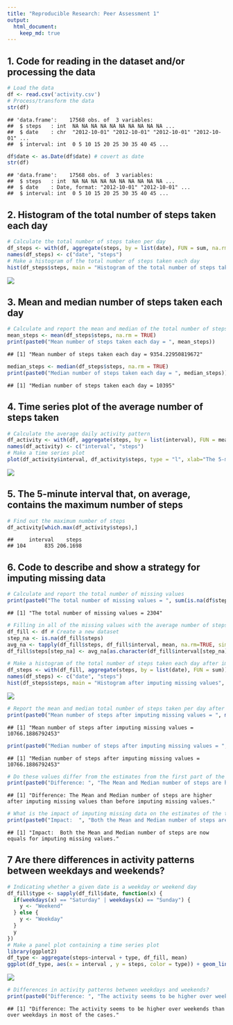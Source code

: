 ```yaml
---
title: "Reproducible Research: Peer Assessment 1"
output: 
  html_document:
    keep_md: true
---
```


## 1. Code for reading in the dataset and/or processing the data


```r
# Load the data
df <- read.csv('activity.csv')
# Process/transform the data
str(df)
```

```
## 'data.frame':	17568 obs. of  3 variables:
##  $ steps   : int  NA NA NA NA NA NA NA NA NA NA ...
##  $ date    : chr  "2012-10-01" "2012-10-01" "2012-10-01" "2012-10-01" ...
##  $ interval: int  0 5 10 15 20 25 30 35 40 45 ...
```

```r
df$date <- as.Date(df$date) # covert as date
str(df)
```

```
## 'data.frame':	17568 obs. of  3 variables:
##  $ steps   : int  NA NA NA NA NA NA NA NA NA NA ...
##  $ date    : Date, format: "2012-10-01" "2012-10-01" ...
##  $ interval: int  0 5 10 15 20 25 30 35 40 45 ...
```


## 2. Histogram of the total number of steps taken each day


```r
# Calculate the total number of steps taken per day
df_steps <- with(df, aggregate(steps, by = list(date), FUN = sum, na.rm = TRUE))
names(df_steps) <- c("date", "steps")
# Make a histogram of the total number of steps taken each day
hist(df_steps$steps, main = "Histogram of the total number of steps taken each day", xlab = "Total number of steps taken each day", ylab = "Frequency")
```

![](PA1_template_files/figure-html/unnamed-chunk-2-1.png)<!-- -->


## 3. Mean and median number of steps taken each day


```r
# Calculate and report the mean and median of the total number of steps taken per day
mean_steps <- mean(df_steps$steps, na.rm = TRUE)
print(paste0("Mean number of steps taken each day = ", mean_steps))
```

```
## [1] "Mean number of steps taken each day = 9354.22950819672"
```

```r
median_steps <- median(df_steps$steps, na.rm = TRUE)
print(paste0("Median number of steps taken each day = ", median_steps))
```

```
## [1] "Median number of steps taken each day = 10395"
```

## 4. Time series plot of the average number of steps taken


```r
# Calculate the average daily activity pattern
df_activity <- with(df, aggregate(steps, by = list(interval), FUN = mean, na.rm = TRUE))
names(df_activity) <- c("interval", "steps")
# Make a time series plot
plot(df_activity$interval, df_activity$steps, type = "l", xlab="The 5-minute interval", ylab="The average number of steps", main="Time series plot of the average number of steps taken")
```

![](PA1_template_files/figure-html/unnamed-chunk-4-1.png)<!-- -->


## 5. The 5-minute interval that, on average, contains the maximum number of steps


```r
# Find out the maximum number of steps
df_activity[which.max(df_activity$steps),]
```

```
##     interval    steps
## 104      835 206.1698
```


## 6. Code to describe and show a strategy for imputing missing data

```r
# Calculate and report the total number of missing values
print(paste0("The total number of missing values = ", sum(is.na(df$steps))))
```

```
## [1] "The total number of missing values = 2304"
```

```r
# Filling in all of the missing values with the average number of steps in the same 5-min interval
df_fill <- df # Create a new dataset
step_na <- is.na(df_fill$steps)
avg_na <- tapply(df_fill$steps, df_fill$interval, mean, na.rm=TRUE, simplify=TRUE)
df_fill$steps[step_na] <- avg_na[as.character(df_fill$interval[step_na])]
```

```r
# Make a histogram of the total number of steps taken each day after imputing missing values
df_steps <- with(df_fill, aggregate(steps, by = list(date), FUN = sum))
names(df_steps) <- c("date", "steps")
hist(df_steps$steps, main = "Histogram after imputing missing values", xlab = "Total number of steps taken each day", ylab = "Frequency")
```

![](PA1_template_files/figure-html/unnamed-chunk-7-1.png)<!-- -->

```r
# Report the mean and median total number of steps taken per day after imputing missing values
print(paste0("Mean number of steps after imputing missing values = ", mean(df_steps$steps)))
```

```
## [1] "Mean number of steps after imputing missing values = 10766.1886792453"
```

```r
print(paste0("Median number of steps after imputing missing values = ", median(df_steps$steps)))
```

```
## [1] "Median number of steps after imputing missing values = 10766.1886792453"
```

```r
# Do these values differ from the estimates from the first part of the assignment?
print(paste0("Difference: ", "The Mean and Median number of steps are higher after imputing missing values than before imputing missing values."))
```

```
## [1] "Difference: The Mean and Median number of steps are higher after imputing missing values than before imputing missing values."
```

```r
# What is the impact of imputing missing data on the estimates of the total daily number of steps?
print(paste0("Impact:  ", "Both the Mean and Median number of steps are now equals for imputing missing values."))
```

```
## [1] "Impact:  Both the Mean and Median number of steps are now equals for imputing missing values."
```


## 7 Are there differences in activity patterns between weekdays and weekends?


```r
# Indicating whether a given date is a weekday or weekend day
df_fill$type <- sapply(df_fill$date, function(x) {
  if(weekdays(x) == "Saturday" | weekdays(x) == "Sunday") {
    y <- "Weekend"
  } else {
    y <- "Weekday"
  }
  y
})
# Make a panel plot containing a time series plot
library(ggplot2)
df_type <- aggregate(steps~interval + type, df_fill, mean)
ggplot(df_type, aes(x = interval , y = steps, color = type)) + geom_line() + labs(x = "Interval", y = "Number of steps") + facet_wrap(~type, ncol = 1, nrow=2)
```

![](PA1_template_files/figure-html/unnamed-chunk-9-1.png)<!-- -->

```r
# Differences in activity patterns between weekdays and weekends?
print(paste0("Difference: ", "The activity seems to be higher over weekends than over weekdays in most of the cases."))
```

```
## [1] "Difference: The activity seems to be higher over weekends than over weekdays in most of the cases."
```
